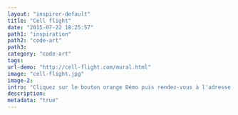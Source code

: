 ```yaml
---
layout: "inspirer-default"
title: "Cell flight"
date: "2015-07-22 18:25:57"
path1: "inspiration"
path2: "code-art"
path3:
category: "code-art"
tags:
url-demo: "http://cell-flight.com/mural.html"
image: "cell-flight.jpg"
image-2:
intro: "Cliquez sur le bouton orange Démo puis rendez-vous à l'adresse cell-flight.com avec votre portable. De surprenantes interactions vous attendent sur votre mobile et sur votre ordinateur."
description:
metadata: "true"
---
```

